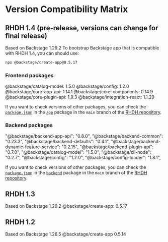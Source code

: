 # Version Compatibility Matrix

## RHDH 1.4 (pre-release, versions can change for final release)

<!-- source
https://github.com/janus-idp/backstage-showcase/blob/main/backstage.json
-->

Based on Backstage 1.29.2
To bootstrap Backstage app that is compatible with RHDH 1.4, you can should use:

```bash
npx @backstage/create-app@0.5.17
```

### Frontend packages

@backstage/catalog-model: 1.5.0
@backstage/config: 1.2.0
@backstage/core-app-api: 1.14.1
@backstage/core-components: 0.14.9
@backstage/core-plugin-api: 1.9.3
@backstage/integration-react: 1.1.29

If you want to check versions of other packages, you can check the [`package.json`](https://github.com/janus-idp/backstage-showcase/blob/main/packages/app/package.json) in the [`app`](https://github.com/janus-idp/backstage-showcase/tree/main/packages/app) package in the `main` branch of the [RHDH repository](https://github.com/janus-idp/backstage-showcase/tree/main).

### Backend packages

"@backstage/backend-app-api": "0.8.0",
"@backstage/backend-common": "0.23.3",
"@backstage/backend-defaults": "0.4.1",
"@backstage/backend-dynamic-feature-service": "0.2.15",
"@backstage/backend-plugin-api": "0.7.0",
"@backstage/catalog-model": "1.5.0",
"@backstage/cli-node": "0.2.7",
"@backstage/config": "1.2.0",
"@backstage/config-loader": "1.8.1",

If you want to check versions of other packages, you can check the [`package.json`](https://github.com/janus-idp/backstage-showcase/blob/main/packages/backend/package.json) in the [`backend`](https://github.com/janus-idp/backstage-showcase/tree/main/packages/backend) package in the `main` branch of the [RHDH repository](https://github.com/janus-idp/backstage-showcase/tree/main).

## RHDH 1.3

Based on Backstage 1.29.2
@backstage/create-app: 0.5.17

## RHDH 1.2

Based on Backstage 1.26.5
@backstage/create-app 0.5.14
